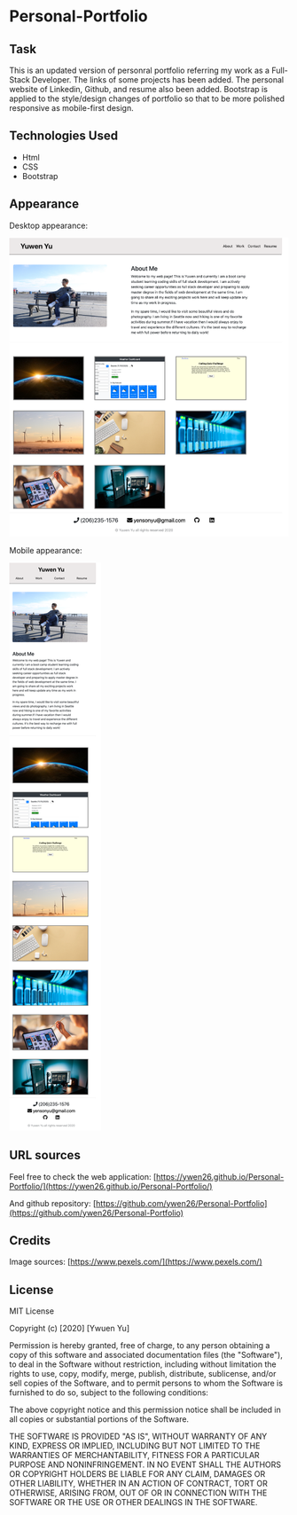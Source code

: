 # Personal-Portfolio

## Task

This is an updated version of personral portfolio referring my work as a Full-Stack Developer. The links of some projects has been added. The personal website of Linkedin, Github, and resume also been added. Bootstrap is applied to the style/design changes of portfolio so that to be more polished responsive as mobile-first design. 

## Technologies Used

* Html
* CSS
* Bootstrap

## Appearance

Desktop appearance:

![desktop](./assets/images/sh-1.png)

Mobile appearance:

![mobile](./assets/images/sh-2.png)

## URL sources
Feel free to check the web application: [https://ywen26.github.io/Personal-Portfolio/](https://ywen26.github.io/Personal-Portfolio/)

And github repository: [https://github.com/ywen26/Personal-Portfolio](https://github.com/ywen26/Personal-Portfolio)

## Credits

Image sources: [https://www.pexels.com/](https://www.pexels.com/)

## License
MIT License

Copyright (c) [2020] [Ywuen Yu]

Permission is hereby granted, free of charge, to any person obtaining a copy of this software and associated documentation files (the "Software"), to deal in the Software without restriction, including without limitation the rights to use, copy, modify, merge, publish, distribute, sublicense, and/or sell copies of the Software, and to permit persons to whom the Software is furnished to do so, subject to the following conditions:

The above copyright notice and this permission notice shall be included in all copies or substantial portions of the Software.

THE SOFTWARE IS PROVIDED "AS IS", WITHOUT WARRANTY OF ANY KIND, EXPRESS OR IMPLIED, INCLUDING BUT NOT LIMITED TO THE WARRANTIES OF MERCHANTABILITY, FITNESS FOR A PARTICULAR PURPOSE AND NONINFRINGEMENT. IN NO EVENT SHALL THE AUTHORS OR COPYRIGHT HOLDERS BE LIABLE FOR ANY CLAIM, DAMAGES OR OTHER LIABILITY, WHETHER IN AN ACTION OF CONTRACT, TORT OR OTHERWISE, ARISING FROM, OUT OF OR IN CONNECTION WITH THE SOFTWARE OR THE USE OR OTHER DEALINGS IN THE SOFTWARE.

